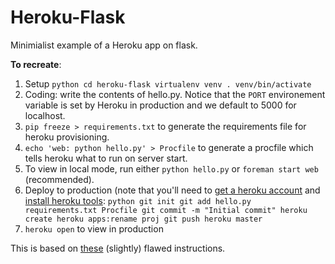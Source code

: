 Heroku-Flask
============

Minimialist example of a Heroku app on flask.

**To recreate**:

1. Setup
        ````python
        cd heroku-flask
        virtualenv venv
        . venv/bin/activate
        ````
1. Coding: write the contents of hello.py.  Notice that the `PORT` environement variable is set by Heroku in production and we default to 5000 for localhost.
1. `pip freeze > requirements.txt` to generate the requirements file for heroku provisioning.
1. `echo 'web: python hello.py' > Procfile` to generate a procfile which tells heroku what to run on server start.
1. To view in local mode, run either `python hello.py` or `foreman start web` (recommended).
1. Deploy to production (note that you'll need to [get a heroku account](https://www.heroku.com/) and [install heroku tools](https://toolbelt.heroku.com/):
        ````python
        git init
        git add hello.py requirements.txt Procfile
        git commit -m "Initial commit"
        heroku create
        heroku apps:rename proj
        git push heroku master
        ````
1. `heroku open` to view in production

This is based on [these](http://virantha.com/2013/11/14/starting-a-simple-flask-app-with-heroku/) (slightly) flawed instructions.
